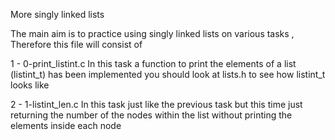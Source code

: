 More singly linked lists

The main aim is to practice using singly linked lists on various tasks , Therefore this file will consist of

1 - 0-print_listint.c
In this task a function to print the elements of a list (listint_t) has been implemented
you should look at lists.h to see how listint_t looks like

2 - 1-listint_len.c
In this task just like the previous task but this time just returning the number of the nodes within the list
without printing the elements inside each node 


